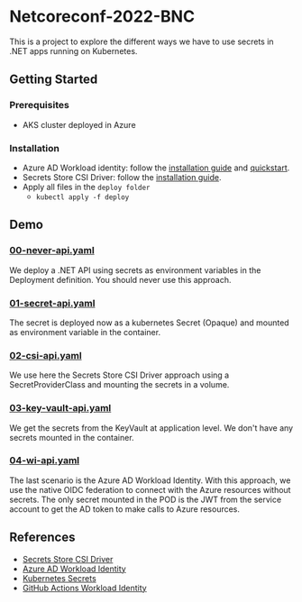 # Netcoreconf-2022-BNC

This is a project to explore the different ways we have to use secrets in .NET apps running on Kubernetes.

## Getting Started

### Prerequisites

* AKS cluster deployed in Azure

### Installation

- Azure AD Workload identity: follow the [installation guide](https://azure.github.io/azure-workload-identity/docs/installation.html) and [quickstart](https://azure.github.io/azure-workload-identity/docs/quick-start.html).
- Secrets Store CSI Driver: follow the [installation guide](https://secrets-store-csi-driver.sigs.k8s.io/getting-started/installation.html).
- Apply all files in the `deploy folder`
  - `kubectl apply -f deploy`
  
## Demo

### [00-never-api.yaml](https://github.com/JorTurFer/Netcoreconf-2022-BNC/tree/main/deploy/00-never-api.yaml)

We deploy a .NET API using secrets as environment variables in the  Deployment definition. You should never use this approach.

### [01-secret-api.yaml](https://github.com/JorTurFer/Netcoreconf-2022-BNC/tree/main/deploy/01-secret-api.yaml)

The secret is deployed now as a kubernetes Secret (Opaque) and mounted as environment variable in the container.

### [02-csi-api.yaml](https://github.com/JorTurFer/Netcoreconf-2022-BNC/tree/main/deploy/02-csi-api.yaml)

We use here the Secrets Store CSI Driver approach using a SecretProviderClass and mounting the secrets in a volume.

### [03-key-vault-api.yaml](https://github.com/JorTurFer/Netcoreconf-2022-BNC/tree/main/deploy/03-key-vault-api.yaml)

We get the secrets from the KeyVault at application level. We don't have any secrets mounted in the container.

### [04-wi-api.yaml](https://github.com/JorTurFer/Netcoreconf-2022-BNC/tree/main/deploy/04-wi-api.yaml)

The last scenario is the Azure AD Workload Identity. With this approach, we use the native OIDC federation to connect with the Azure resources without secrets. The only secret mounted in the POD is the JWT from the service account to get the AD token to make calls to Azure resources.

## References

* [Secrets Store CSI Driver](https://secrets-store-csi-driver.sigs.k8s.io/)
* [Azure AD Workload Identity](https://azure.github.io/azure-workload-identity/docs/)
* [Kubernetes Secrets](https://kubernetes.io/docs/concepts/configuration/secret/)
* [GitHub Actions Workload Identity](https://github.com/MicrosoftDocs/azure-docs/blob/main/articles/active-directory/develop/workload-identity-federation-create-trust.md#github-actions)
